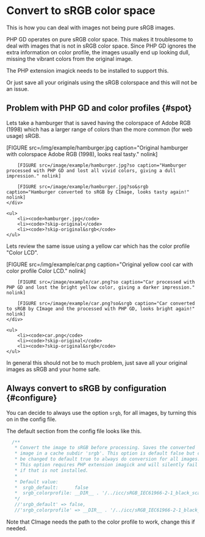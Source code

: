 Convert to sRGB color space
==============================

This is how you can deal with images not being pure sRGB images.

PHP GD operates on pure sRGB color space. This makes it troublesome to deal with images that is not in sRGB color space. Since PHP GD ignores the extra information on color profile, the images usually end up looking dull, missing the vibrant colors from the original image.

The PHP extension imagick needs to be installed to support this.

Or just save all your originals using the sRGB colorspace and this will not be an issue.



Problem with PHP GD and color profiles {#spot}
--------------------------------

Lets take a hamburger that is saved having the colorspace of Adobe RGB (1998) which has a larger range of colors than the more common (for web usage) sRGB.

<div id="hamburger" class="image-overlay">
    <div>
        [FIGURE src=/img/example/hamburger.jpg caption="Original hamburger with colorspace Adobe RGB (1998), looks real tasty." nolink]

        [FIGURE src=/image/example/hamburger.jpg?so caption="Hamburger processed with PHP GD and lost all vivid colors, giving a dull impression." nolink]

        [FIGURE src=/image/example/hamburger.jpg?so&srgb caption="Hamburger converted to sRGB by CImage, looks tasty again!" nolink]
    </div>

    <ul>
        <li><code>hamburger.jpg</code>
        <li><code>?skip-original</code>
        <li><code>?skip-original&srgb</code>
    </ul>

</div>



Lets review the same issue using a yellow car which has the color profile "Color LCD".

<div id="car" class="image-overlay">
    <div>
        [FIGURE src=/img/example/car.png caption="Original yellow cool car with color profile Color LCD." nolink]

        [FIGURE src=/image/example/car.png?so caption="Car processed with PHP GD and lost the bright yellow color, giving a darker impression." nolink]

        [FIGURE src=/image/example/car.png?so&srgb caption="Car converted to sRGB by CImage and the processed with PHP GD, looks bright again!" nolink]
    </div>

    <ul>
        <li><code>car.png</code>
        <li><code>?skip-original</code>
        <li><code>?skip-original&srgb</code>
    </ul>
</div>


In general this should not be to much problem, just save all your original images as sRGB and your home safe.



<script async src="/js/mos-theme/image-overlay.js"></script>
<script>
window.addEventListener("load", function() {
    imageOverlay("hamburger");
    imageOverlay("car");
});
</script>



Always convert to sRGB by configuration {#configure}
--------------------------------

You can decide to always use the option `srgb`, for all images, by turning this on in the config file.

The default section from the config file looks like this.

```php
  /**
   * Convert the image to sRGB before processing. Saves the converted
   * image in a cache subdir 'srgb'. This option is default false but can
   * be changed to default true to always do conversion for all images.
   * This option requires PHP extension imagick and will silently fail
   * if that is not installed.
   *
   * Default value:
   *  srgb_default:      false
   *  srgb_colorprofile: __DIR__ . '/../icc/sRGB_IEC61966-2-1_black_scaled.icc'
   */
   //'srgb_default' => false,
   //'srgb_colorprofile' => __DIR__ . '/../icc/sRGB_IEC61966-2-1_black_scaled.icc',
```

Note that CImage needs the path to the color profile to work, change this if needed.
